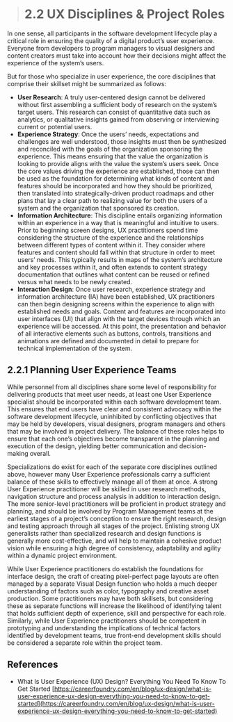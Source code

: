 > # **2.2** UX Disciplines & Project Roles

In one sense, all participants in the software development lifecycle play a critical role in ensuring the quality of a digital product’s user experience. Everyone from developers to program managers to visual designers and content creators must take into account how their decisions might affect the experience of the system’s users.

But for those who specialize in user experience, the core disciplines that comprise their skillset might be summarized as follows:

- **User Research**: A truly user-centered design cannot be delivered without first assembling a sufficient body of research on the system’s target users. This research can consist of quantitative data such as analytics, or qualitative insights gained from observing or interviewing current or potential users.
- **Experience Strategy**: Once the users’ needs, expectations and challenges are well understood, those insights must then be synthesized and reconciled with the goals of the organization sponsoring the experience. This means ensuring that the value the organization is looking to provide aligns with the value the system’s users seek. Once the core values driving the experience are established, those can then be used as the foundation for determining what kinds of content and features should be incorporated and how they should be prioritized, then translated into strategically-driven product roadmaps and other plans that lay a clear path to realizing value for both the users of a system and the organization that sponsored its creation.
- **Information Architecture**: This discipline entails organizing information within an experience in a way that is meaningful and intuitive to users. Prior to beginning screen designs, UX practitioners spend time considering the structure of the experience and the relationships between different types of content within it. They consider where features and content should fall within that structure in order to meet users’ needs. This typically results in maps of the system’s architecture and key processes within it, and often extends to content strategy documentation that outlines what content can be reused or refined versus what needs to be newly created.
- **Interaction Design**: Once user research, experience strategy and information architecture (IA) have been established, UX practitioners can then begin designing screens within the experience to align with established needs and goals. Content and features are incorporated into user interfaces (UI) that align with the target devices through which an experience will be accessed. At this point, the presentation and behavior of all interactive elements such as buttons, controls, transitions and animations are defined and documented in detail to prepare for technical implementation of the system.

## 2.2.1 Planning User Experience Teams

While personnel from all disciplines share some level of responsibility for delivering products that meet user needs, at least one User Experience specialist should be incorporated within each software development team. This ensures that end users have clear and consistent advocacy within the software development lifecycle, uninhibited by conflicting objectives that may be held by developers, visual designers, program managers and others that may be involved in project delivery. The balance of these roles helps to ensure that each one’s objectives become transparent in the planning and execution of the design, yielding better communication and decision-making overall.

Specializations do exist for each of the separate core disciplines outlined above, however many User Experience professionals carry a sufficient balance of these skills to effectively manage all of them at once. A strong User Experience practitioner will be skilled in user research methods, navigation structure and process analysis in addition to interaction design. The more senior-level practitioners will be proficient in product strategy and planning, and should be involved by Program Management teams at the earliest stages of a project’s conception to ensure the right research, design and testing approach through all stages of the project. Enlisting strong UX generalists rather than specialized research and design functions is generally more cost-effective, and will help to maintain a cohesive product vision while ensuring a high degree of consistency, adaptability and agility within a dynamic project environment.

While User Experience practitioners do establish the foundations for interface design, the craft of creating pixel-perfect page layouts are often managed by a separate Visual Design function who holds a much deeper understanding of factors such as color, typography and creative asset production. Some practitioners may have both skillsets, but considering these as separate functions will increase the likelihood of identifying talent that holds sufficient depth of experience, skill and perspective for each role. Similarly, while User Experience practitioners should be competent in prototyping and understanding the implications of technical factors identified by development teams, true front-end development skills should be considered a separate role within the project team.

## References

- What Is User Experience (UX) Design? Everything You Need To Know To Get Started [https://careerfoundry.com/en/blog/ux-design/what-is-user-experience-ux-design-everything-you-need-to-know-to-get-started](https://careerfoundry.com/en/blog/ux-design/what-is-user-experience-ux-design-everything-you-need-to-know-to-get-started)




